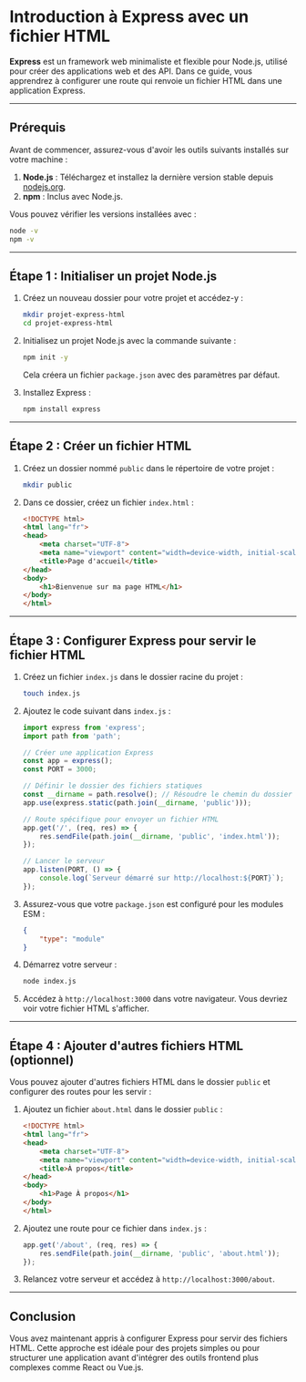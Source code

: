 # Introduction à Express avec un fichier HTML

**Express** est un framework web minimaliste et flexible pour Node.js, utilisé pour créer des applications web et des API. Dans ce guide, vous apprendrez à configurer une route qui renvoie un fichier HTML dans une application Express.

---

## Prérequis

Avant de commencer, assurez-vous d'avoir les outils suivants installés sur votre machine :

1. **Node.js** : Téléchargez et installez la dernière version stable depuis [nodejs.org](https://nodejs.org/).
2. **npm** : Inclus avec Node.js.

Vous pouvez vérifier les versions installées avec :

```bash
node -v
npm -v
```

---

## Étape 1 : Initialiser un projet Node.js

1. Créez un nouveau dossier pour votre projet et accédez-y :

   ```bash
   mkdir projet-express-html
   cd projet-express-html
   ```

2. Initialisez un projet Node.js avec la commande suivante :

   ```bash
   npm init -y
   ```

   Cela créera un fichier `package.json` avec des paramètres par défaut.

3. Installez Express :

   ```bash
   npm install express
   ```

---

## Étape 2 : Créer un fichier HTML

1. Créez un dossier nommé `public` dans le répertoire de votre projet :

   ```bash
   mkdir public
   ```

2. Dans ce dossier, créez un fichier `index.html` :

   ```html
   <!DOCTYPE html>
   <html lang="fr">
   <head>
       <meta charset="UTF-8">
       <meta name="viewport" content="width=device-width, initial-scale=1.0">
       <title>Page d'accueil</title>
   </head>
   <body>
       <h1>Bienvenue sur ma page HTML</h1>
   </body>
   </html>
   ```

---

## Étape 3 : Configurer Express pour servir le fichier HTML

1. Créez un fichier `index.js` dans le dossier racine du projet :

   ```bash
   touch index.js
   ```

2. Ajoutez le code suivant dans `index.js` :

   ```javascript
   import express from 'express';
   import path from 'path';

   // Créer une application Express
   const app = express();
   const PORT = 3000;

   // Définir le dossier des fichiers statiques
   const __dirname = path.resolve(); // Résoudre le chemin du dossier courant
   app.use(express.static(path.join(__dirname, 'public')));

   // Route spécifique pour envoyer un fichier HTML
   app.get('/', (req, res) => {
       res.sendFile(path.join(__dirname, 'public', 'index.html'));
   });

   // Lancer le serveur
   app.listen(PORT, () => {
       console.log(`Serveur démarré sur http://localhost:${PORT}`);
   });
   ```

3. Assurez-vous que votre `package.json` est configuré pour les modules ESM :

   ```json
   {
       "type": "module"
   }
   ```

4. Démarrez votre serveur :

   ```bash
   node index.js
   ```

5. Accédez à `http://localhost:3000` dans votre navigateur. Vous devriez voir votre fichier HTML s'afficher.

---

## Étape 4 : Ajouter d'autres fichiers HTML (optionnel)

Vous pouvez ajouter d'autres fichiers HTML dans le dossier `public` et configurer des routes pour les servir :

1. Ajoutez un fichier `about.html` dans le dossier `public` :

   ```html
   <!DOCTYPE html>
   <html lang="fr">
   <head>
       <meta charset="UTF-8">
       <meta name="viewport" content="width=device-width, initial-scale=1.0">
       <title>À propos</title>
   </head>
   <body>
       <h1>Page À propos</h1>
   </body>
   </html>
   ```

2. Ajoutez une route pour ce fichier dans `index.js` :

   ```javascript
   app.get('/about', (req, res) => {
       res.sendFile(path.join(__dirname, 'public', 'about.html'));
   });
   ```

3. Relancez votre serveur et accédez à `http://localhost:3000/about`.

---

## Conclusion

Vous avez maintenant appris à configurer Express pour servir des fichiers HTML. Cette approche est idéale pour des projets simples ou pour structurer une application avant d'intégrer des outils frontend plus complexes comme React ou Vue.js.
